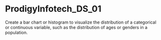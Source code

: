 # ProdigyInfotech_DS_01
Create a bar chart or histogram to visualize the distribution of a categorical or continuous variable, such as the distribution of ages or genders in a population.
